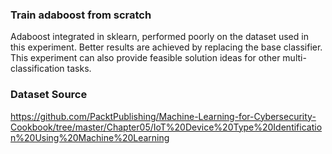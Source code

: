 ### Train adaboost from scratch
 
Adaboost integrated in sklearn, performed poorly on the dataset used in this experiment. Better results are achieved by replacing the base classifier. This experiment can also provide feasible solution ideas for other multi-classification tasks.

### Dataset Source
https://github.com/PacktPublishing/Machine-Learning-for-Cybersecurity-Cookbook/tree/master/Chapter05/IoT%20Device%20Type%20Identification%20Using%20Machine%20Learning
